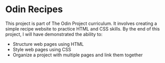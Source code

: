 # Odin Recipes

This project is part of The Odin Project curriculum. It involves creating a simple recipe website to practice HTML and CSS skills. By the end of this project, I will have demonstrated the ability to:

- Structure web pages using HTML
- Style web pages using CSS
- Organize a project with multiple pages and link them together
